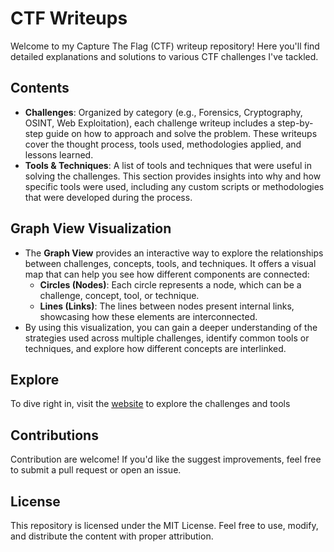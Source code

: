 # CTF Writeups

Welcome to my Capture The Flag (CTF) writeup repository! Here you'll find detailed explanations and solutions to various CTF challenges I've tackled.

## Contents

-  **Challenges**: Organized by category (e.g., Forensics, Cryptography, OSINT, Web Exploitation), each challenge writeup includes a step-by-step guide on how to approach and solve the problem. These writeups cover the thought process, tools used, methodologies applied, and lessons learned.
-  **Tools & Techniques**: A list of tools and techniques that were useful in solving the challenges. This section provides insights into why and how specific tools were used, including any custom scripts or methodologies that were developed during the process.

## Graph View Visualization

- The **Graph View** provides an interactive way to explore the relationships between challenges, concepts, tools, and techniques. It offers a visual map that can help you see how different components are connected:
	- **Circles (Nodes)**: Each circle represents a node, which can be a challenge, concept, tool, or technique.
	- **Lines (Links)**: The lines between nodes present internal links, showcasing how these elements are interconnected. 
- By using this visualization, you can gain a deeper understanding of the strategies used across multiple challenges, identify common tools or techniques, and explore how different concepts are interlinked.

## Explore
To dive right in, visit the [website](https://tan-junwei.github.io/CTF-Writeups/) to explore the challenges and tools

## Contributions
Contribution are welcome! If you'd like the suggest improvements, feel free to submit a pull request or open an issue. 

## License
This repository is licensed under the MIT License. Feel free to use, modify, and distribute the content with proper attribution.